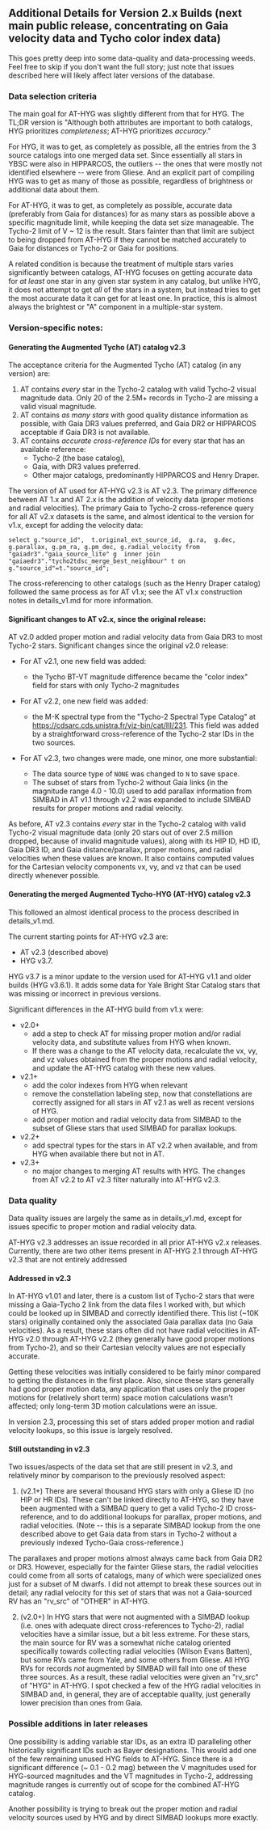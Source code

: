 ## Additional Details for Version 2.x Builds (next main public release, concentrating on Gaia velocity data and Tycho color index data)

This goes pretty deep into some data-quality and data-processing weeds. Feel free to skip if you don't want the full story; just note that issues described here will likely affect later versions of the database.

### Data selection criteria

The main goal for AT-HYG was slightly different from that for HYG. The TL;DR version is "Although both attributes are important to both catalogs, HYG prioritizes _completeness_; AT-HYG prioritizes _accuracy_."

For HYG, it was to get, as completely as possible, all the entries from the 3 source catalogs into one merged data set. Since essentially all stars in YBSC were also in HIPPARCOS, the outliers -- the ones that were mostly not identified elsewhere -- were from Gliese. And an explicit part of compiling HYG was to get as many of those as possible, regardless of brightness or additional data about them.

For AT-HYG, it was to get, as completely as possible, accurate data (preferably from Gaia for distances) for as many stars as possible above a specific magnitude limit, while keeping the data set size manageable. The Tycho-2 limit of V ~ 12 is the result. Stars fainter than that limit are subject to being dropped from AT-HYG if they cannot be matched accurately to Gaia for distances or Tycho-2 or Gaia for positions. 

A related condition is because the treatment of multiple stars varies significantly between catalogs, AT-HYG focuses on getting accurate data for _at least_ one star in any given star system in any catalog, but unlike HYG, it does not attempt to get _all_ of the stars in a system, but instead tries to get the most accurate data it can get for at least one. In practice, this is almost always the brightest or "A" component in a multiple-star system.

### Version-specific notes:

#### Generating the Augmented Tycho (AT) catalog v2.3

The acceptance criteria for the Augmented Tycho (AT) catalog (in any version) are:

1. AT contains _every_ star in the Tycho-2 catalog with valid Tycho-2 visual magnitude data. Only 20 of the 2.5M+ records in Tycho-2 are missing a valid visual magnitude.
2. AT contains _as many stars_ with good quality distance information as possible, with Gaia DR3 values preferred, and Gaia DR2 or HIPPARCOS acceptable if Gaia DR3 is not available.
3. AT contains _accurate cross-reference IDs_ for every star that has an available reference: 
    * Tycho-2 (the base catalog), 
    * Gaia, with DR3 values preferred.
    * Other major catalogs, predominantly HIPPARCOS and Henry Draper.

The version of AT used for AT-HYG v2.3 is AT v2.3. The primary difference between AT 1.x and AT 2.x is the addition of velocity data (proper motions and radial velocities). The primary Gaia to Tycho-2 cross-reference query for all AT v2.x datasets is the same, and almost identical to the version for v1.x, except for adding the velocity data:

`select g."source_id", 
    t.original_ext_source_id, 
    g.ra, 
    g.dec, 
    g.parallax,
    g.pm_ra,
    g.pm_dec,
    g.radial_velocity
from "gaiadr3"."gaia_source_lite" g 
inner join "gaiaedr3"."tycho2tdsc_merge_best_neighbour" t on g."source_id"=t."source_id";
`

The cross-referencing to other catalogs (such as the Henry Draper catalog) followed the same process as for AT v1.x; see the AT v1.x construction notes in details_v1.md for more information.

#### Significant changes to AT v2.x, since the original release:

AT v2.0 added proper motion and radial velocity data from Gaia DR3 to most Tycho-2 stars. Significant changes since the original v2.0 release:

* For AT v2.1, one new field was added:

    * the Tycho BT-VT magnitude difference became the "color index" field for stars with only Tycho-2 magnitudes

* For AT v2.2, one new field was added:

    * the M-K spectral type from the "Tycho-2 Spectral Type Catalog" at https://cdsarc.cds.unistra.fr/viz-bin/cat/III/231. This field was added by a straightforward cross-reference of the Tycho-2 star IDs in the two sources.

* For AT v2.3, two changes were made, one minor, one more substantial:

    * The data source type of `NONE` was changed to `N` to save space.
    * The subset of stars from Tycho-2 without Gaia links (in the magnitude range 4.0 - 10.0) used to add parallax information from SIMBAD in AT v1.1 through v2.2 was expanded to include SIMBAD results for proper motions and radial velocity.

As before, AT v2.3 contains _every_ star in the Tycho-2 catalog with valid Tycho-2 visual magnitude data (only 20 stars out of over 2.5 million dropped, because of invalid magnitude values), along with its HIP ID, HD ID, Gaia DR3 ID, and Gaia distance/parallax, proper motions, and radial velocities when these values are known. It also contains computed values for the Cartesian velocity components vx, vy, and vz that can be used directly whenever possible.

#### Generating the merged Augmented Tycho-HYG (AT-HYG) catalog v2.3

This followed an almost identical process to the process described in details_v1.md.

The current starting points for AT-HYG v2.3 are:

* AT v2.3 (described above)
* HYG v3.7.

HYG v3.7 is a minor update to the version used for AT-HYG v1.1 and older builds (HYG v3.6.1). It adds some data for Yale Bright Star Catalog stars that was missing or incorrect in previous versions.

Significant differences in the AT-HYG build from v1.x were:

* v2.0+
    * add a step to check AT for missing proper motion and/or radial velocity data, and substitute values from HYG when known. 
    * If there was a change to the AT velocity data, recalculate the vx, vy, and vz values obtained from the proper motions and radial velocity, and update the AT-HYG catalog with these new values.
* v2.1+ 
    * add the color indexes from HYG when relevant
    * remove the constellation labeling step, now that constellations are correctly assigned for all stars in AT v2.1 as well as recent versions of HYG.
    * add proper motion and radial velocity data from SIMBAD to the subset of Gliese stars that used SIMBAD for parallax lookups.
* v2.2+
    * add spectral types for the stars in AT v2.2 when available, and from HYG when available there but not in AT.
* v2.3+
    * no major changes to merging AT results with HYG. The changes from AT v2.2 to AT v2.3 filter naturally into AT-HYG v2.3.
### Data quality

Data quality issues are largely the same as in details_v1.md, except for issues specific to proper motion and radial velocity data.

AT-HYG v2.3 addresses an issue recorded in all prior AT-HYG v2.x releases. Currently, there are two other items present in AT-HYG 2.1 through AT-HYG v2.3 that are not entirely addressed

#### Addressed in v2.3

In AT-HYG v1.01 and later, there is a custom list of Tycho-2 stars that were missing a Gaia-Tycho 2 link from the data files I worked with, but which could be looked up in SIMBAD and correctly identified there. This list (~10K stars) originally contained only the associated Gaia parallax data (no Gaia velocities). As a result, these stars often did not have radial velocities in AT-HYG v2.0 through AT-HYG v2.2 (they generally have good proper motions from Tycho-2), and so their Cartesian velocity values are not especially accurate. 

Getting these velocities was initially considered to be fairly minor compared to getting the distances in the first place. Also, since these stars generally had good proper motion data, any application that uses only the proper motions for (relatively short term) space motion calculations wasn't affected; only long-term 3D motion calculations were an issue. 

In version 2.3, processing this set of stars added proper motion and radial velocity lookups, so this issue is largely resolved.

#### Still outstanding in v2.3

Two issues/aspects of the data set that are still present in v2.3, and relatively minor by comparison to the previously resolved aspect:

1. (v2.1+) There are several thousand HYG stars with only a Gliese ID (no HIP or HR IDs). These can't be linked directly to AT-HYG, so they have been augmented with a SIMBAD query to get a valid Tycho-2 ID cross-reference, and to do additional lookups for parallax, proper motions, and radial velocities. (Note -- this is a separate SIMBAD lookup from the one described above to get Gaia data from stars in Tycho-2 without a previously indexed Tycho-Gaia cross-reference.) 

The parallaxes and proper motions almost always came back from Gaia DR2 or DR3. However, especially for the fainter Gliese stars, the radial velocities could come from all sorts of catalogs, many of which were specialized ones just for a subset of M dwarfs. I did not attempt to break these sources out in detail; any radial velocity for this set of stars that was not a Gaia-sourced RV has an "rv_src" of "OTHER" in AT-HYG. 

2. (v2.0+) In HYG stars that were not augmented with a SIMBAD lookup (i.e. ones with adequate direct cross-references to Tycho-2), radial velocities have a similar issue, but a bit less extreme. For these stars, the main source for RV was a somewhat niche catalog oriented specifically towards collecting radial velocities (Wilson Evans Batten), but some RVs came from Yale, and some others from Gliese. All HYG RVs for records *not* augmented by SIMBAD will fall into one of these three sources. As a result, these radial velocities were given an "rv_src" of "HYG" in AT-HYG. I spot checked a few of the HYG radial velocities in SIMBAD and, in general, they are of acceptable quality, just generally lower precision than ones from Gaia.

### Possible additions in later releases

One possibility is adding variable star IDs, as an extra ID paralleling other historically significant IDs such as Bayer designations. This would add one of the few remaining unused HYG fields to AT-HYG. Since there is a significant difference (~ 0.1 - 0.2 mag) between the V magnitudes used for HYG-sourced magnitudes and the VT magnitudes in Tycho-2, addressing magnitude ranges is currently out of scope for the combined AT-HYG catalog.

Another possibility is trying to break out the proper motion and radial velocity sources used by HYG and by direct SIMBAD lookups more exactly.